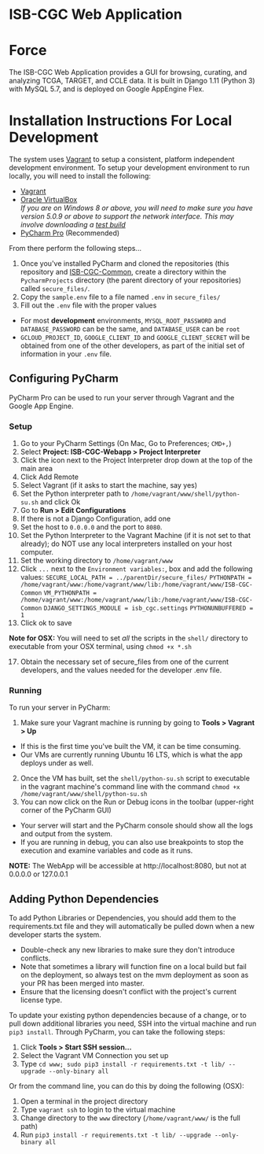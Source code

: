 # ISB-CGC Web Application
# Force

The ISB-CGC Web Application provides a GUI for browsing, curating, and analyzing TCGA, TARGET, and CCLE data. It is built in Django 1.11 (Python 3) with MySQL 5.7, and is deployed on Google AppEngine Flex.

# Installation Instructions For Local Development

The system uses [Vagrant](https://www.vagrantup.com/) to setup a consistent, platform independent development environment. To setup your development environment to run locally, you will need to install the following:

 * [Vagrant](https://www.vagrantup.com/downloads.html)
 * [Oracle VirtualBox](https://www.virtualbox.org/wiki/Downloads)<br>*If you are on Windows 8 or above, you will need to make sure you have version 5.0.9 or above to support the network interface. This may involve downloading a [test build](https://www.virtualbox.org/wiki/Testbuilds)*
 * [PyCharm Pro](https://www.jetbrains.com/pycharm/) (Recommended)

From there perform the following steps...

 1. Once you've installed PyCharm and cloned the repositories (this repository and [ISB-CGC-Common](https://github.com/isb-cgc/ISB-CGC-Common), create a directory within the `PycharmProjects` directory (the parent directory of your repositories) called `secure_files/`.
 2. Copy the `sample.env` file to a file named `.env` in `secure_files/`
 3. Fill out the `.env` file with the proper values
   * For most **development** environments, `MYSQL_ROOT_PASSWORD` and `DATABASE_PASSWORD` can be the same, and `DATABASE_USER` can be `root`
   * `GCLOUD_PROJECT_ID`, `GOOGLE_CLIENT_ID` and `GOOGLE_CLIENT_SECRET` will be obtained from one of the other developers, as part of the initial set of information in your `.env` file.

## Configuring PyCharm

PyCharm Pro can be used to run your server through Vagrant and the Google App Engine.

### Setup

 1. Go to your PyCharm Settings (On Mac, Go to Preferences; `CMD+,`)
 2. Select **Project: ISB-CGC-Webapp > Project Interpreter**
 3. Click the icon next to the Project Interpreter drop down at the top of the main area
 4. Click Add Remote
 5. Select Vagrant (if it asks to start the machine, say yes)
 6. Set the Python interpreter path to `/home/vagrant/www/shell/python-su.sh` and click Ok
 7. Go to **Run > Edit Configurations**
 8. If there is not a Django Configuration, add one
 9. Set the host to `0.0.0.0` and the port to `8080`. 
 10. Set the Python Interpreter to the Vagrant Machine (if it is not set to that already); do NOT use any local interpreters installed on your host computer.
 11. Set the working directory to `/home/vagrant/www`
 12. Click `...` next to the `Environment variables:`, box and add the following values:
     `SECURE_LOCAL_PATH = ../parentDir/secure_files/`
     `PYTHONPATH = /home/vagrant/www:/home/vagrant/www/lib:/home/vagrant/www/ISB-CGC-Common`
     `VM_PYTHONPATH = /home/vagrant/www:/home/vagrant/www/lib:/home/vagrant/www/ISB-CGC-Common`
     `DJANGO_SETTINGS_MODULE = isb_cgc.settings`
     `PYTHONUNBUFFERED = 1`
 13. Click ok to save

**Note for OSX:** You will need to set *all* the scripts in the `shell/` directory to executable from your OSX terminal, using `chmod +x *.sh`   

 17. Obtain the necessary set of secure_files from one of the current developers, and the values needed for the developer .env file.

### Running

To run your server in PyCharm:

 1. Make sure your Vagrant machine is running by going to **Tools > Vagrant > Up**
  * If this is the first time you've built the VM, it can be time consuming.
  * Our VMs are currently running Ubuntu 16 LTS, which is what the app deploys under as well.
 2. Once the VM has built, set the `shell/python-su.sh` script to executable in the vagrant machine's command line with the command `chmod +x /home/vagrant/www/shell/python-su.sh`
 3. You can now click on the Run or Debug icons in the toolbar (upper-right corner of the PyCharm GUI)
  * Your server will start and the PyCharm console should show all the logs and output from the system. 
  * If you are running in debug, you can also use breakpoints to stop the execution and examine variables and code as it runs.

**NOTE:** The WebApp will be accessible at http://localhost:8080, but not at 0.0.0.0 or 127.0.0.1

## Adding Python Dependencies

To add Python Libraries or Dependencies, you should add them to the requirements.txt file and they will automatically be pulled down when a new developer starts the system.
 * Double-check any new libraries to make sure they don't introduce conflicts.
 * Note that sometimes a library will function fine on a local build but fail on the deployment, so always test on the mvm deployment as soon as your PR has been merged into master.
 * Ensure that the licensing doesn't conflict with the project's current license type.

To update your existing python dependencies because of a change, or to pull down additional libraries you need, SSH into the virtual machine and run `pip3 install`. Through PyCharm, you can take the following steps:

 1. Click **Tools > Start SSH session...**
 2. Select the Vagrant VM Connection you set up
 3. Type `cd www; sudo pip3 install -r requirements.txt -t lib/ --upgrade --only-binary all`

Or from the command line, you can do this by doing the following (OSX):

 1. Open a terminal in the project directory
 2. Type `vagrant ssh` to login to the virtual machine
 3. Change directory to the `www` directory (`/home/vagrant/www/` is the full path)
 4. Run `pip3 install -r requirements.txt -t lib/ --upgrade --only-binary all`

